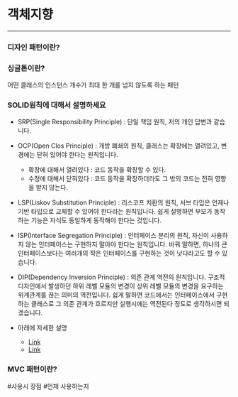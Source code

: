 # 객체지향

-------


### 디자인 패턴이란?



### 싱글톤이란?

어떤 클래스의 인스턴스 개수가 최대 한 개를 넘지 않도록 하는 패턴 



### SOLID원칙에 대해서 설명하세요


- SRP(Single Responsibility Principle) : 단일 책임 원칙, 저의 개인 답변과 같습니다.

- OCP(Open Clos Principle) : 개방 폐쇄의 원칙, 클래스는 확장에는 열려있고, 변경에는 닫혀 있어야 한다는 원칙입니다.
  - 확장에 대해서 열려있다 : 코드 동작을 확장할 수 있다.
  - 수정에 대해서 닫혀있다 : 코드 동작을 확장하더라도 그 밖의 코드는 전혀 영향을 받지 않는다. 

- LSP(Liskov Substitution Principle) : 리스코프 치환의 원칙, 서브 타입은 언제나 기반 타입으로 교체할 수 있어야 한다라는 원칙입니다. 쉽게 설명하면 부모가 동작하는 기능은 자식도 동일하게 동작해야 한다는 것입니다.

- ISP(Interface Segregation Principle) : 인터페이스 분리의 원칙, 자신이 사용하지 않는 인터페이스는 구현하지 말아야 한다는 원칙입니다. 바꿔 말하면, 하나의 큰 인터페이스보다는 여러개의 작은 인터페이스를 구현하는 것이 낫다라고도 할 수 있습니다.

- DIP(Dependency Inversion Principle) : 의존 관계 역전의 원칙입니다. 구조적 디자인에서 발생하던 하위 레벨 모듈의 변경이 상위 레벨 모듈의 변경을 요구하는 위계관계를 끊는 의미의 역전입니다. 쉽게 말하면 코드에서는 인터페이스에서 구현하는 클래스로 그 의존 관계가 흐르지만 실행시에는 역전된다 정도로 생각하시면 되겠습니다.


- 아래에 자세한 설명
  - [Link](https://dev-momo.tistory.com/entry/SOLID-%EC%9B%90%EC%B9%99)
  - [Link](https://gurumee92.tistory.com/95)
  
  
### MVC 패턴이란?

#사용시 장점 #언제 사용하는지

